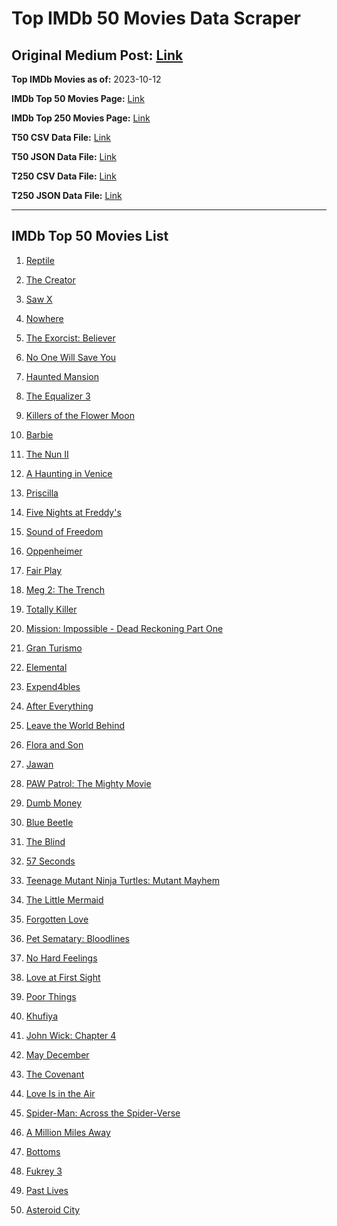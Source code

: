 # Top IMDb 50 Movies Data Scraper

## Original Medium Post: [Link](https://medium.com/@nishantsahoo/which-movie-should-i-watch-5c83a3c0f5b1)

**Top IMDb Movies as of:** 2023-10-12

**IMDb Top 50 Movies Page:** [Link](http://www.imdb.com/search/title?release_date=2023,2023&title_type=feature)

**IMDb Top 250 Movies Page:** [Link](https://www.imdb.com/chart/top/)

**T50 CSV Data File:** [Link](/Data/T50/data.csv)

**T50 JSON Data File:** [Link](/Data/T50/data.json)

**T250 CSV Data File:** [Link](/Data/T250/data.csv)

**T250 JSON Data File:** [Link](/Data/T250/data.json)

---

## IMDb Top 50 Movies List

1. [Reptile](https://www.imdb.com/title/tt13274016/?ref_=adv_li_tt)

2. [The Creator](https://www.imdb.com/title/tt11858890/?ref_=adv_li_tt)

3. [Saw X](https://www.imdb.com/title/tt21807222/?ref_=adv_li_tt)

4. [Nowhere](https://www.imdb.com/title/tt15789472/?ref_=adv_li_tt)

5. [The Exorcist: Believer](https://www.imdb.com/title/tt12921446/?ref_=adv_li_tt)

6. [No One Will Save You](https://www.imdb.com/title/tt14509110/?ref_=adv_li_tt)

7. [Haunted Mansion](https://www.imdb.com/title/tt1695843/?ref_=adv_li_tt)

8. [The Equalizer 3](https://www.imdb.com/title/tt17024450/?ref_=adv_li_tt)

9. [Killers of the Flower Moon](https://www.imdb.com/title/tt5537002/?ref_=adv_li_tt)

10. [Barbie](https://www.imdb.com/title/tt1517268/?ref_=adv_li_tt)

11. [The Nun II](https://www.imdb.com/title/tt10160976/?ref_=adv_li_tt)

12. [A Haunting in Venice](https://www.imdb.com/title/tt22687790/?ref_=adv_li_tt)

13. [Priscilla](https://www.imdb.com/title/tt22041854/?ref_=adv_li_tt)

14. [Five Nights at Freddy's](https://www.imdb.com/title/tt4589218/?ref_=adv_li_tt)

15. [Sound of Freedom](https://www.imdb.com/title/tt7599146/?ref_=adv_li_tt)

16. [Oppenheimer](https://www.imdb.com/title/tt15398776/?ref_=adv_li_tt)

17. [Fair Play](https://www.imdb.com/title/tt16304446/?ref_=adv_li_tt)

18. [Meg 2: The Trench](https://www.imdb.com/title/tt9224104/?ref_=adv_li_tt)

19. [Totally Killer](https://www.imdb.com/title/tt11426232/?ref_=adv_li_tt)

20. [Mission: Impossible - Dead Reckoning Part One](https://www.imdb.com/title/tt9603212/?ref_=adv_li_tt)

21. [Gran Turismo](https://www.imdb.com/title/tt4495098/?ref_=adv_li_tt)

22. [Elemental](https://www.imdb.com/title/tt15789038/?ref_=adv_li_tt)

23. [Expend4bles](https://www.imdb.com/title/tt3291150/?ref_=adv_li_tt)

24. [After Everything](https://www.imdb.com/title/tt15334488/?ref_=adv_li_tt)

25. [Leave the World Behind](https://www.imdb.com/title/tt12747748/?ref_=adv_li_tt)

26. [Flora and Son](https://www.imdb.com/title/tt25471950/?ref_=adv_li_tt)

27. [Jawan](https://www.imdb.com/title/tt15354916/?ref_=adv_li_tt)

28. [PAW Patrol: The Mighty Movie](https://www.imdb.com/title/tt15837338/?ref_=adv_li_tt)

29. [Dumb Money](https://www.imdb.com/title/tt13957560/?ref_=adv_li_tt)

30. [Blue Beetle](https://www.imdb.com/title/tt9362930/?ref_=adv_li_tt)

31. [The Blind](https://www.imdb.com/title/tt16374352/?ref_=adv_li_tt)

32. [57 Seconds](https://www.imdb.com/title/tt18083578/?ref_=adv_li_tt)

33. [Teenage Mutant Ninja Turtles: Mutant Mayhem](https://www.imdb.com/title/tt8589698/?ref_=adv_li_tt)

34. [The Little Mermaid](https://www.imdb.com/title/tt5971474/?ref_=adv_li_tt)

35. [Forgotten Love](https://www.imdb.com/title/tt26596953/?ref_=adv_li_tt)

36. [Pet Sematary: Bloodlines](https://www.imdb.com/title/tt14145436/?ref_=adv_li_tt)

37. [No Hard Feelings](https://www.imdb.com/title/tt15671028/?ref_=adv_li_tt)

38. [Love at First Sight](https://www.imdb.com/title/tt13444014/?ref_=adv_li_tt)

39. [Poor Things](https://www.imdb.com/title/tt14230458/?ref_=adv_li_tt)

40. [Khufiya](https://www.imdb.com/title/tt15433600/?ref_=adv_li_tt)

41. [John Wick: Chapter 4](https://www.imdb.com/title/tt10366206/?ref_=adv_li_tt)

42. [May December](https://www.imdb.com/title/tt13651794/?ref_=adv_li_tt)

43. [The Covenant](https://www.imdb.com/title/tt4873118/?ref_=adv_li_tt)

44. [Love Is in the Air](https://www.imdb.com/title/tt28073548/?ref_=adv_li_tt)

45. [Spider-Man: Across the Spider-Verse](https://www.imdb.com/title/tt9362722/?ref_=adv_li_tt)

46. [A Million Miles Away](https://www.imdb.com/title/tt21940010/?ref_=adv_li_tt)

47. [Bottoms](https://www.imdb.com/title/tt17527468/?ref_=adv_li_tt)

48. [Fukrey 3](https://www.imdb.com/title/tt26445483/?ref_=adv_li_tt)

49. [Past Lives](https://www.imdb.com/title/tt13238346/?ref_=adv_li_tt)

50. [Asteroid City](https://www.imdb.com/title/tt14230388/?ref_=adv_li_tt)
